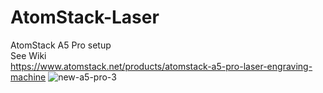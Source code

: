 # AtomStack-Laser
AtomStack A5 Pro setup  
See Wiki  
https://www.atomstack.net/products/atomstack-a5-pro-laser-engraving-machine
![new-a5-pro-3](https://github.com/TheSaturdayThing/AtomStack-Laser/assets/4332426/985f209c-60c3-44c3-9344-f5d820c5fd36)
